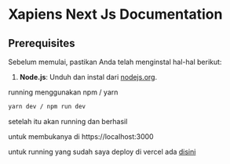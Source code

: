 # Xapiens Next Js Documentation

## Prerequisites

Sebelum memulai, pastikan Anda telah menginstal hal-hal berikut:

1. **Node.js**: Unduh dan instal dari [nodejs.org](https://nodejs.org/).

running menggunakan npm / yarn

```bash
yarn dev / npm run dev

```
setelah itu akan running dan berhasil

untuk membukanya di https://localhost:3000

untuk running yang sudah saya deploy di vercel ada [disini](https://xapiens-nextjs-q5jfsm1hq-richards-projects-937db622.vercel.app/)


